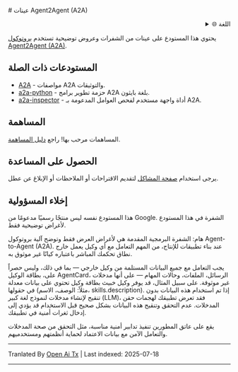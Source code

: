 <translate-content># عينات Agent2Agent (A2A)

<div style="text-align: right;">
  <details>
    <summary>🌐 اللغة</summary>
    <div style="text-align: center;">
      <a href="https://openaitx.github.io/view.html?user=a2aproject&project=a2a-samples&lang=en">English</a>
      | <a href="https://openaitx.github.io/view.html?user=a2aproject&project=a2a-samples&lang=zh-CN">简体中文</a>
      | <a href="https://openaitx.github.io/view.html?user=a2aproject&project=a2a-samples&lang=zh-TW">繁體中文</a>
      | <a href="https://openaitx.github.io/view.html?user=a2aproject&project=a2a-samples&lang=ja">日本語</a>
      | <a href="https://openaitx.github.io/view.html?user=a2aproject&project=a2a-samples&lang=ko">한국어</a>
      | <a href="https://openaitx.github.io/view.html?user=a2aproject&project=a2a-samples&lang=hi">हिन्दी</a>
      | <a href="https://openaitx.github.io/view.html?user=a2aproject&project=a2a-samples&lang=th">ไทย</a>
      | <a href="https://openaitx.github.io/view.html?user=a2aproject&project=a2a-samples&lang=fr">Français</a>
      | <a href="https://openaitx.github.io/view.html?user=a2aproject&project=a2a-samples&lang=de">Deutsch</a>
      | <a href="https://openaitx.github.io/view.html?user=a2aproject&project=a2a-samples&lang=es">Español</a>
      | <a href="https://openaitx.github.io/view.html?user=a2aproject&project=a2a-samples&lang=it">Italiano</a>
      | <a href="https://openaitx.github.io/view.html?user=a2aproject&project=a2a-samples&lang=ru">Русский</a>
      | <a href="https://openaitx.github.io/view.html?user=a2aproject&project=a2a-samples&lang=pt">Português</a>
      | <a href="https://openaitx.github.io/view.html?user=a2aproject&project=a2a-samples&lang=nl">Nederlands</a>
      | <a href="https://openaitx.github.io/view.html?user=a2aproject&project=a2a-samples&lang=pl">Polski</a>
      | <a href="https://openaitx.github.io/view.html?user=a2aproject&project=a2a-samples&lang=ar">العربية</a>
      | <a href="https://openaitx.github.io/view.html?user=a2aproject&project=a2a-samples&lang=fa">فارسی</a>
      | <a href="https://openaitx.github.io/view.html?user=a2aproject&project=a2a-samples&lang=tr">Türkçe</a>
      | <a href="https://openaitx.github.io/view.html?user=a2aproject&project=a2a-samples&lang=vi">Tiếng Việt</a>
      | <a href="https://openaitx.github.io/view.html?user=a2aproject&project=a2a-samples&lang=id">Bahasa Indonesia</a>
    </div>
  </details>
</div>

يحتوي هذا المستودع على عينات من الشفرات وعروض توضيحية تستخدم [بروتوكول Agent2Agent (A2A)](https://goo.gle/a2a).

## المستودعات ذات الصلة

- [A2A](https://github.com/a2aproject/A2A) - مواصفات A2A والتوثيقات.
- [a2a-python](https://github.com/a2aproject/a2a-python) - حزمة تطوير برامج A2A بلغة بايثون.
- [a2a-inspector](https://github.com/a2aproject/a2a-inspector) - أداة واجهة مستخدم لفحص العوامل المدعومة بـ A2A.

## المساهمة

المساهمات مرحب بها! راجع [دليل المساهمة](https://raw.githubusercontent.com/a2aproject/a2a-samples/main/CONTRIBUTING.md).

## الحصول على المساعدة

يرجى استخدام [صفحة المشاكل](https://github.com/a2aproject/a2a-samples/issues) لتقديم الاقتراحات أو الملاحظات أو الإبلاغ عن عطل.

## إخلاء المسؤولية

هذا المستودع نفسه ليس منتجًا رسميًا مدعومًا من Google. الشفرة في هذا المستودع لأغراض توضيحية فقط.

هام: الشفرة البرمجية المقدمة هي لأغراض العرض فقط وتوضح آلية بروتوكول Agent-to-Agent (A2A). عند بناء تطبيقات للإنتاج، من المهم التعامل مع أي وكيل يعمل خارج نطاق تحكمك المباشر باعتباره كيانًا غير موثوق به.

يجب التعامل مع جميع البيانات المستلمة من وكيل خارجي — بما في ذلك، وليس حصراً على، بطاقة الوكيل AgentCard، الرسائل، الملفات، وحالات المهام — على أنها مدخلات غير موثوقة. على سبيل المثال، قد يوفر وكيل خبيث بطاقة وكيل تحتوي على بيانات معدلة في حقولها (مثلاً: الوصف، الاسم، skills.description). إذا تم استخدام هذه البيانات بدون تنقيح لإنشاء مدخلات لنموذج لغة كبير (LLM)، فقد تعرض تطبيقك لهجمات حقن المدخلات. عدم التحقق وتنقيح هذه البيانات بشكل صحيح قبل الاستخدام قد يؤدي إلى إدخال ثغرات أمنية في تطبيقك.

يقع على عاتق المطورين تنفيذ تدابير أمنية مناسبة، مثل التحقق من صحة المدخلات والتعامل الآمن مع بيانات الاعتماد لحماية أنظمتهم ومستخدميهم.
</translate-content>

---

Tranlated By [Open Ai Tx](https://github.com/OpenAiTx/OpenAiTx) | Last indexed: 2025-07-18

---